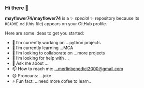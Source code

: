 ### Hi there 👋

**mayflower74/mayflower74** is a ✨ _special_ ✨ repository because its `README.md` (this file) appears on your GitHub profile.

Here are some ideas to get you started:

- 🔭 I’m currently working on ...python projects
- 🌱 I’m currently learning ...MCA
- 👯 I’m looking to collaborate on ...more projects
- 🤔 I’m looking for help with ...
- 💬 Ask me about ...
- 📫 How to reach me: ...merlinbenedict2000@gmail.com
- 😄 Pronouns: ...joke
- ⚡ Fun fact: ...need more cofee to learn..

